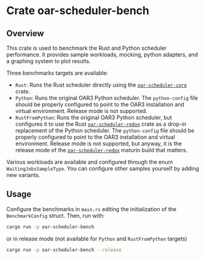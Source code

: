 # Crate oar-scheduler-bench

## Overview

This crate is used to benchmark the Rust and Python scheduler performance.
It provides sample workloads, mocking, python adapters, and a graphing system to plot results.

Three benchmarks targets are available:

- `Rust`: Runs the Rust scheduler directly using the [`oar-scheduler-core`](/oar-scheduler-core) crate.
- `Python`: Runs the original OAR3 Python scheduler. The `python-config` file should be properly configured to point to the OAR3 installation and
  virtual environment. Release mode is not supported.
- `RustFromPython`: Runs the original OAR3 Python scheduler, but configures it to use the Rust [`oar-scheduler-redox`](/oar-scheduler-redox) crate as
  a drop-in replacement of
  the Python scheduler. The `python-config` file should be properly configured to point to the OAR3 installation and virtual environment. Release mode
  is not supported, but anyway, it is the release mode of the [`oar-scheduler-redox`](/oar-scheduler-redox) maturin build that matters.

Various workloads are available and configured through the enum `WaitingJobsSampleType`. You can configure other samples yourself by adding new
variants.

## Usage

Configure the benchmarks in `main.rs` editing the initialization of the `BenchmarkConfig` struct.
Then, run with:

```bash
cargo run -p oar-scheduler-bench
```

or in release mode (not available for `Python` and `RustFromPython` targets)

```bash
cargo run -p oar-scheduler-bench --release
```
